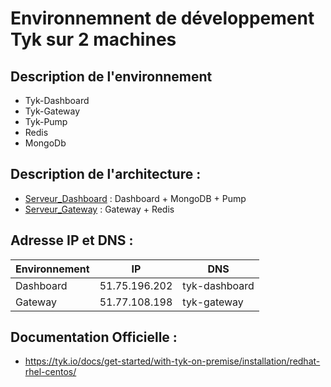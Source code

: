 # Environnemnent de développement Tyk sur 2 machines

## Description de l'environnement
- Tyk\-Dashboard
- Tyk\-Gateway
- Tyk\-Pump
- Redis
- MongoDb

## Description de l'architecture :
- [Serveur_Dashboard] : Dashboard + MongoDB + Pump
- [Serveur_Gateway] : Gateway + Redis

## Adresse IP et DNS :
Environnement | IP | DNS
----------| -----------|----------------
Dashboard | 51.75.196.202 | tyk-dashboard 
Gateway | 51.77.108.198  | tyk-gateway 

## Documentation Officielle :
- https://tyk.io/docs/get-started/with-tyk-on-premise/installation/redhat-rhel-centos/

[serveur_Dashboard]: https://github.com/VelvetMephys/documentation/blob/master/INSTALLATION__DASHBOARD.md "guide d'installation du serveur Dashboard"
[serveur_Gateway]: https://github.com/VelvetMephys/documentation/blob/master/INSTALLATION__GATEWAY.md "Guide d'installation du serveur Gateway"
